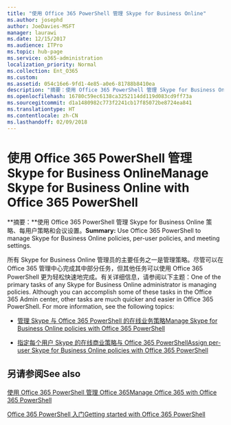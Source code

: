 ```yaml
---
title: "使用 Office 365 PowerShell 管理 Skype for Business Online"
ms.author: josephd
author: JoeDavies-MSFT
manager: laurawi
ms.date: 12/15/2017
ms.audience: ITPro
ms.topic: hub-page
ms.service: o365-administration
localization_priority: Normal
ms.collection: Ent_O365
ms.custom: 
ms.assetid: 054c16e6-9fd1-4e85-a0e6-81788b8410ea
description: "摘要：使用 Office 365 PowerShell 管理 Skype for Business Online 策略、每用户策略和会议设置。"
ms.openlocfilehash: 16780c59ec6138ca3252114dd119d083cd9ff73a
ms.sourcegitcommit: d1a1480982c773f2241cb17f85072be8724ea841
ms.translationtype: HT
ms.contentlocale: zh-CN
ms.lasthandoff: 02/09/2018
---
```

# <a name="manage-skype-for-business-online-with-office-365-powershell"></a><span data-ttu-id="55b69-103">使用 Office 365 PowerShell 管理 Skype for Business Online</span><span class="sxs-lookup"><span data-stu-id="55b69-103">Manage Skype for Business Online with Office 365 PowerShell</span></span>

 <span data-ttu-id="55b69-104">**摘要：**使用 Office 365 PowerShell 管理 Skype for Business Online 策略、每用户策略和会议设置。</span><span class="sxs-lookup"><span data-stu-id="55b69-104">**Summary:** Use Office 365 PowerShell to manage Skype for Business Online policies, per-user policies, and meeting settings.</span></span>
  
<span data-ttu-id="55b69-p101">所有 Skype for Business Online 管理员的主要任务之一是管理策略。尽管可以在 Office 365 管理中心完成其中部分任务，但其他任务可以使用 Office 365 PowerShell 更为轻松快速地完成。有关详细信息，请参阅以下主题：</span><span class="sxs-lookup"><span data-stu-id="55b69-p101">One of the primary tasks of any Skype for Business Online administrator is managing policies. Although you can accomplish some of these tasks in the Office 365 Admin center, other tasks are much quicker and easier in Office 365 PowerShell. For more information, see the following topics:</span></span>
  
- [<span data-ttu-id="55b69-108">管理 Skype 与 Office 365 PowerShell 的在线业务策略</span><span class="sxs-lookup"><span data-stu-id="55b69-108">Manage Skype for Business Online policies with Office 365 PowerShell</span></span>](manage-skype-for-business-online-policies-with-office-365-powershell.md)
    
- [<span data-ttu-id="55b69-109">指定每个用户 Skype 的在线商业策略与 Office 365 PowerShell</span><span class="sxs-lookup"><span data-stu-id="55b69-109">Assign per-user Skype for Business Online policies with Office 365 PowerShell</span></span>](assign-per-user-skype-for-business-online-policies-with-office-365-powershell.md)
    
## <a name="see-also"></a><span data-ttu-id="55b69-110">另请参阅</span><span class="sxs-lookup"><span data-stu-id="55b69-110">See also</span></span>

#### 

[<span data-ttu-id="55b69-111">使用 Office 365 PowerShell 管理 Office 365</span><span class="sxs-lookup"><span data-stu-id="55b69-111">Manage Office 365 with Office 365 PowerShell</span></span>](manage-office-365-with-office-365-powershell.md)
  
[<span data-ttu-id="55b69-112">Office 365 PowerShell 入门</span><span class="sxs-lookup"><span data-stu-id="55b69-112">Getting started with Office 365 PowerShell</span></span>](getting-started-with-office-365-powershell.md)


